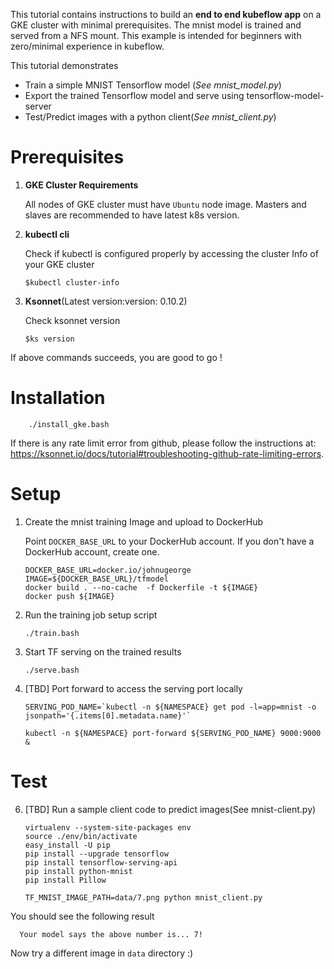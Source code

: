 This tutorial contains instructions to build an **end to end kubeflow app** on a GKE cluster with minimal prerequisites.  The mnist model is trained and served from a NFS mount.  This example is intended for beginners with zero/minimal experience in kubeflow.

This tutorial demonstrates 

* Train a simple MNIST Tensorflow model (*See mnist_model.py*)
* Export the trained Tensorflow model and serve using tensorflow-model-server
* Test/Predict images with a python client(*See mnist_client.py*)

# Prerequisites

 1. **GKE Cluster Requirements**
      
     All nodes of GKE cluster must have `Ubuntu` node image. Masters and slaves are recommended to have latest k8s version.


 2. **kubectl cli**

     Check if kubectl  is configured properly by accessing the cluster Info of your GKE cluster
          
        $kubectl cluster-info 
             
                       
 3. **Ksonnet**(Latest version:version: 0.10.2)
 
      Check ksonnet version
    
        $ks version
 

If above commands succeeds, you are good to go !

# Installation

        ./install_gke.bash

If there is any rate limit error from github, please follow the instructions at:
https://ksonnet.io/docs/tutorial#troubleshooting-github-rate-limiting-errors.

# Setup
1. Create the mnist training Image and upload to DockerHub

   Point `DOCKER_BASE_URL` to your DockerHub account. If you don't have a DockerHub account, create one.

       DOCKER_BASE_URL=docker.io/johnugeorge
       IMAGE=${DOCKER_BASE_URL}/tfmodel
       docker build . --no-cache  -f Dockerfile -t ${IMAGE}
       docker push ${IMAGE}


2. Run the training job setup script

       ./train.bash

3. Start TF serving on the trained results

       ./serve.bash

5. [TBD] Port forward to access the serving port locally

       SERVING_POD_NAME=`kubectl -n ${NAMESPACE} get pod -l=app=mnist -o jsonpath='{.items[0].metadata.name}'`

       kubectl -n ${NAMESPACE} port-forward ${SERVING_POD_NAME} 9000:9000 &

# Test
6. [TBD] Run a sample client code to predict images(See mnist-client.py)

       virtualenv --system-site-packages env
       source ./env/bin/activate 
       easy_install -U pip
       pip install --upgrade tensorflow
       pip install tensorflow-serving-api
       pip install python-mnist
       pip install Pillow

       TF_MNIST_IMAGE_PATH=data/7.png python mnist_client.py

You should see the following result

      Your model says the above number is... 7!

Now try a different image in `data` directory :)
